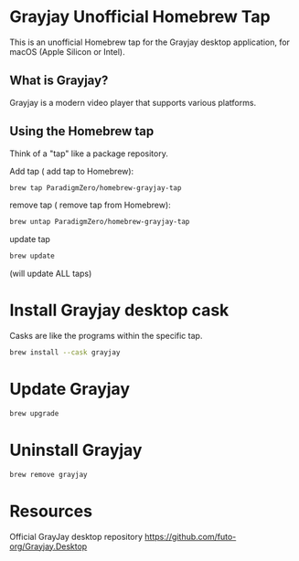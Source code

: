 # Grayjay Unofficial Homebrew Tap

This is an unofficial Homebrew tap for the Grayjay desktop application, for macOS (Apple Silicon or Intel).

## What is Grayjay?

Grayjay is a modern video player that supports various platforms.

## Using the Homebrew tap

Think of a "tap" like a package repository.

Add tap ( add tap to Homebrew):

```bash
brew tap ParadigmZero/homebrew-grayjay-tap
```

remove tap ( remove tap from Homebrew):

```bash
brew untap ParadigmZero/homebrew-grayjay-tap
```

update tap

```bash
brew update
```

(will update ALL taps)

# Install Grayjay desktop cask

Casks are like the programs within the specific tap.

```bash
brew install --cask grayjay
```

# Update Grayjay

```bash
brew upgrade
```

# Uninstall Grayjay

```bash
brew remove grayjay
```

# Resources

Official GrayJay desktop repository
<https://github.com/futo-org/Grayjay.Desktop>
